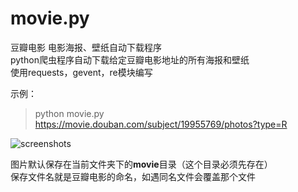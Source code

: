 # movie.py
豆瓣电影 电影海报、壁纸自动下载程序  
python爬虫程序自动下载给定豆瓣电影地址的所有海报和壁纸  
使用requests，gevent，re模块编写

示例：
> python movie.py https://movie.douban.com/subject/19955769/photos?type=R  

![screenshots](https://github.com/iawia002/douban-image/raw/master/screenshots/1.png)

图片默认保存在当前文件夹下的**movie**目录（这个目录必须先存在）  
保存文件名就是豆瓣电影的命名，如遇同名文件会覆盖那个文件
